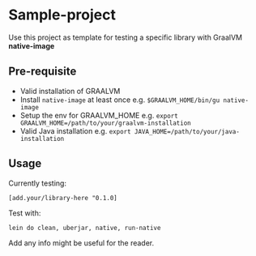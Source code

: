 # Sample-project

Use this project as template for testing a specific library with GraalVM **native-image**

## Pre-requisite

- Valid installation of GRAALVM 
- Install `native-image` at least once e.g. `$GRAALVM_HOME/bin/gu native-image`
- Setup the env for GRAALVM_HOME e.g. `export GRAALVM_HOME=/path/to/your/graalvm-installation`
- Valid Java installation e.g. `export JAVA_HOME=/path/to/your/java-installation`

## Usage

Currently testing:

    [add.your/library-here "0.1.0]

Test with:

    lein do clean, uberjar, native, run-native

Add any info might be useful for the reader.
